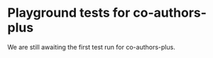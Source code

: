 # Playground tests for co-authors-plus
We are still awaiting the first test run for co-authors-plus.
